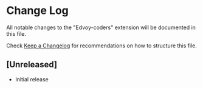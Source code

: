 # Change Log

All notable changes to the "Edvoy-coders" extension will be documented in this file.

Check [Keep a Changelog](http://keepachangelog.com/) for recommendations on how to structure this file.

## [Unreleased]

- Initial release
